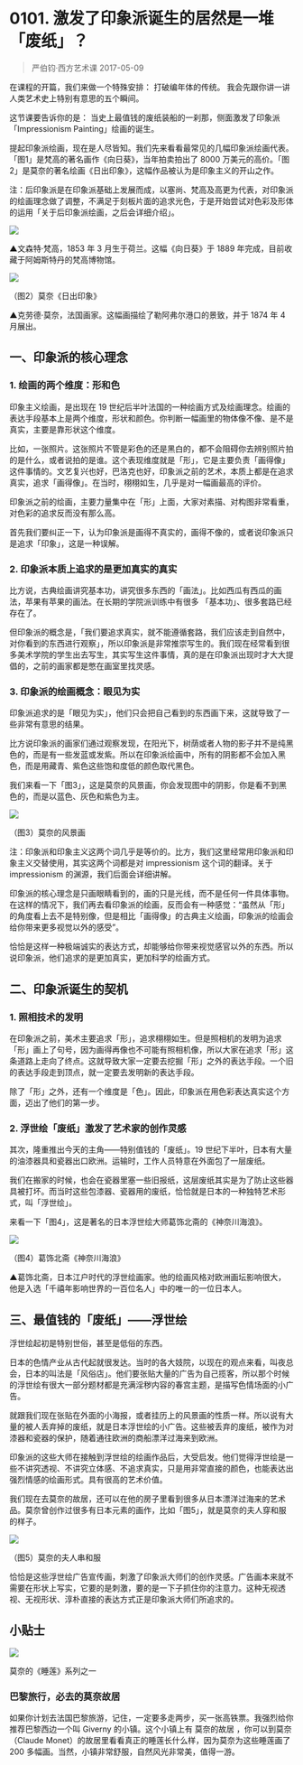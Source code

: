 # 0101. 激发了印象派诞生的居然是一堆「废纸」？
> 严伯钧·西方艺术课
2017-05-09

在课程的开篇，我们来做一个特殊安排： 打破编年体的传统。 我会先跟你讲一讲人类艺术史上特别有意思的五个瞬间。

这节课要告诉你的是： 当史上最值钱的废纸装船的一刹那，侧面激发了印象派「Impressionism Painting」绘画的诞生。  

提起印象派绘画，现在是人尽皆知。我们先来看看最常见的几幅印象派绘画代表。「图1」是梵高的著名画作《向日葵》，当年拍卖拍出了 8000 万美元的高价。「图2」是莫奈的著名绘画《日出印象》，这幅作品被认为是印象主义的开山之作。

注：后印象派是在印象派基础上发展而成，以塞尚、梵高及高更为代表，对印象派的绘画理念做了调整，不满足于刻板片面的追求光色，于是开始尝试对色彩及形体的运用「关于后印象派绘画，之后会详细介绍」。

![](https://raw.githubusercontent.com/dalong0514/selfstudy/master/图片链接/艺术/2018003.jpg)

▲文森特·梵高，1853 年 3 月生于荷兰。这幅《向日葵》于 1889 年完成，目前收藏于阿姆斯特丹的梵高博物馆。

![](https://raw.githubusercontent.com/dalong0514/selfstudy/master/图片链接/艺术/2018004.jpg)

（图2）莫奈《日出印象》

▲克劳德·莫奈，法国画家。这幅画描绘了勒阿弗尔港口的景致，并于 1874 年 4 月展出。

## 一、印象派的核心理念
### 1. 绘画的两个维度：形和色
印象主义绘画，是出现在 19 世纪后半叶法国的一种绘画方式及绘画理念。绘画的表达手段基本上是两个维度，形状和颜色。你判断一幅画里的物体像不像、是不是真实，主要是靠形状这个维度。

比如，一张照片。这张照片不管是彩色的还是黑白的，都不会阻碍你去辨别照片拍的是什么，或者说拍的是谁。这个表现维度就是「形」，它是主要负责「画得像」这件事情的。文艺复兴也好，巴洛克也好，印象派之前的艺术，本质上都是在追求真实，追求「画得像」。在当时，栩栩如生，几乎是对一幅画最高的评价。

印象派之前的绘画，主要力量集中在「形」上面，大家对素描、对构图非常看重，对色彩的追求反而没有那么高。

首先我们要纠正一下，认为印象派是画得不真实的，画得不像的，或者说印象派只是追求「印象」，这是一种误解。

### 2.  印象派本质上追求的是更加真实的真实
比方说，古典绘画讲究基本功，讲究很多东西的「画法」。比如西瓜有西瓜的画法，苹果有苹果的画法。在长期的学院派训练中有很多 「基本功」、很多套路已经存在了。

但印象派的概念是，「我们要追求真实，就不能遵循套路，我们应该走到自然中，对你看到的东西进行观察」，所以印象派是非常推崇写生的。我们现在经常看到很多美术学院的学生出去写生，其实写生这件事情，真的是在印象派出现时才大大提倡的，之前的画家都是憋在画室里找灵感。

### 3. 印象派的绘画概念：眼见为实
印象派追求的是「眼见为实」，他们只会把自己看到的东西画下来，这就导致了一些非常有意思的结果。

比方说印象派的画家们通过观察发现，在阳光下，树荫或者人物的影子并不是纯黑色的，而是有一些发蓝或发紫。所以在印象派绘画中，所有的阴影都不会加入黑色，而是用藏青、紫色这些饱和度低的颜色取代黑色。

我们来看一下「图3」，这是莫奈的风景画，你会发现图中的阴影，你是看不到黑色的，而是以蓝色、灰色和紫色为主。

![](https://raw.githubusercontent.com/dalong0514/selfstudy/master/图片链接/艺术/2018005.jpg)

（图3）莫奈的风景画

注：印象派和印象主义这两个词几乎是等价的。比方，我们这里经常用印象派和印象主义交替使用，其实这两个词都是对 impressionism 这个词的翻译。关于 impressionism 的渊源，我们后面会详细讲解。

印象派的核心理念是只画眼睛看到的，画的只是光线，而不是任何一件具体事物。在这样的情况下，我们再去看印象派的绘画，反而会有一种感觉：“虽然从「形」的角度看上去不是特别像，但是相比「画得像」的古典主义绘画，印象派的绘画会给你带来更多视觉以外的感受”。

恰恰是这样一种极端诚实的表达方式，却能够给你带来视觉感官以外的东西。所以说印象派，他们追求的是更加真实，更加科学的绘画方式。

## 二、印象派诞生的契机
### 1. 照相技术的发明
在印象派之前，美术主要追求「形」，追求栩栩如生。但是照相机的发明为追求「形」画上了句号，因为画得再像也不可能有照相机像，所以大家在追求「形」这条道路上走向了终点。这就导致大家一定要去挖掘「形」之外的表达手段。一个旧的表达手段走到顶点，就一定要去发明新的表达手段。

除了「形」之外，还有一个维度是「色」。因此，印象派在用色彩表达真实这个方面，迈出了他们的第一步。

### 2. 浮世绘「废纸」激发了艺术家的创作灵感
其次，隆重推出今天的主角——特别值钱的「废纸」。19 世纪下半叶，日本有大量的油漆器具和瓷器出口欧洲。运输时，工作人员特意在外面包了一层废纸。

我们在搬家的时候，也会在瓷器里塞一些旧报纸，这层废纸其实是为了防止这些器具被打坏。而当时这些包漆器、瓷器用的废纸，恰恰就是日本的一种独特艺术形式，叫「浮世绘」。

来看一下「图4」，这是著名的日本浮世绘大师葛饰北斋的《神奈川海浪》。

![](https://raw.githubusercontent.com/dalong0514/selfstudy/master/图片链接/艺术/2018006.jpg)

（图4）葛饰北斋《神奈川海浪》

▲葛饰北斋，日本江户时代的浮世绘画家。他的绘画风格对欧洲画坛影响很大，他是入选「千禧年影响世界的一百位名人」中的唯一的一位日本人。

## 三、最值钱的「废纸」——浮世绘
浮世绘起初是特别世俗，甚至是低俗的东西。

日本的色情产业从古代起就很发达。当时的各大妓院，以现在的观点来看，叫夜总会，日本的叫法是「风俗店」。他们要张贴大量的广告为自己揽客，所以那个时候的浮世绘有很大一部分题材都是充满淫秽内容的春宫主题，是描写色情场面的小广告。

就跟我们现在张贴在外面的小海报，或者挂历上的风景画的性质一样。所以说有大量的被人丢弃掉的废纸，就是日本浮世绘的小广告。这些被丢弃的废纸，被作为对漆器和瓷器的保护，随着通往欧洲的商船漂洋过海来到欧洲。

印象派的这些大师在接触到浮世绘的绘画作品后，大受启发。他们觉得浮世绘是一些不讲究透视、不讲究立体感、不追求真实，只是用非常直接的颜色，也能表达出强烈情感的绘画形式。具有很高的艺术价值。

我们现在去莫奈的故居，还可以在他的房子里看到很多从日本漂洋过海来的艺术品。莫奈曾创作过很多有日本元素的画作，比如「图5」，就是莫奈的夫人穿和服的样子。

![](https://raw.githubusercontent.com/dalong0514/selfstudy/master/图片链接/艺术/2018007.jpg)

（图5）莫奈的夫人串和服

恰恰是这些浮世绘广告宣传画，刺激了印象派大师们的创作灵感。广告画本来就不需要在形状上写实，它要的是刺激，要的是一下子抓住你的注意力。这种无视透视、无视形状、淳朴直接的表达方式正是印象派大师们所追求的。

## 小贴士

![](https://raw.githubusercontent.com/dalong0514/selfstudy/master/图片链接/艺术/2018008.jpg)

莫奈的《睡莲》系列之一

### 巴黎旅行，必去的莫奈故居 

如果你计划去法国巴黎旅游，记住，一定要多走两步，买一张高铁票。我强烈给你推荐巴黎西边一个叫 Giverny 的小镇。这个小镇上有 莫奈的故居 ，你可以到莫奈（Claude Monet）的故居里看看真正的睡莲长什么样，因为莫奈为这些睡莲画了 200 多幅画。当然，小镇非常舒服，自然风光非常美，值得一游。